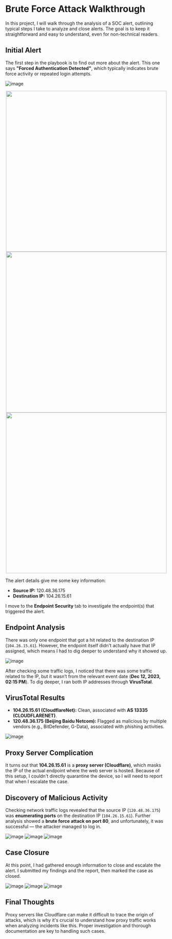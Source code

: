# Brute Force Attack Walkthrough

In this project, I will walk through the analysis of a SOC alert, outlining typical steps I take to analyze and close alerts. The goal is to keep it straightforward and easy to understand, even for non-technical readers.

## Initial Alert
The first step in the playbook is to find out more about the alert. This one says **"Forced Authentication Detected"**, which typically indicates brute force activity or repeated login attempts.

![image](https://github.com/user-attachments/assets/02058a76-8b7d-42ac-833d-24194a02fd63)

<div align="center">
<img src="https://github.com/user-attachments/assets/85a15c88-c3c8-4a65-b8e4-7e515d791cc9" width="500"><br>
<img src="https://github.com/user-attachments/assets/16cb5968-abb5-4f77-807a-f971bc3e1dbd" width="500"><br>
<img src="https://github.com/user-attachments/assets/9b2caba5-468f-423a-8e5b-7ac757e42fee" width="500">
</div>

The alert details give me some key information:
- **Source IP:** 120.48.36.175
- **Destination IP:** 104.26.15.61

I move to the **Endpoint Security** tab to investigate the endpoint(s) that triggered the alert.

## Endpoint Analysis
There was only one endpoint that got a hit related to the destination IP (`104.26.15.61`). However, the endpoint itself didn't actually have that IP assigned, which means I had to dig deeper to understand why it showed up.

![image](https://github.com/user-attachments/assets/29324201-835d-4bcf-a208-0a1a9fd4dd19)

After checking some traffic logs, I noticed that there was some traffic related to the IP, but it wasn’t from the relevant event date (**Dec 12, 2023, 02:15 PM**). To dig deeper, I ran both IP addresses through **VirusTotal**.

## VirusTotal Results
- **104.26.15.61 (CloudflareNet):** Clean, associated with **AS 13335 (CLOUDFLARENET)**.
- **120.48.36.175 (Beijing Baidu Netcom):** Flagged as malicious by multiple vendors (e.g., BitDefender, G-Data), associated with phishing activities.
<div align="center>
  
![image](https://github.com/user-attachments/assets/65212aef-deee-462b-a5d0-614538989712)
![image](https://github.com/user-attachments/assets/be9b8dd6-06e8-4edc-b22a-71f549f8ca47)
</div>
  
## Proxy Server Complication
It turns out that **104.26.15.61** is a **proxy server (Cloudflare)**, which masks the IP of the actual endpoint where the web server is hosted. Because of this setup, I couldn't directly quarantine the device, so I will need to report that when I escalate the case.

## Discovery of Malicious Activity
Checking network traffic logs revealed that the source IP (`120.48.36.175`) was **enumerating ports** on the destination IP (`104.26.15.61`). Further analysis showed a **brute force attack on port 80**, and unfortunately, it was successful — the attacker managed to log in.

![image](https://github.com/user-attachments/assets/3dc78112-0436-43a4-b25c-ae754117d2a4)
![image](https://github.com/user-attachments/assets/4891af6e-fd18-46f5-973c-7ad41feb88ff)
![image](https://github.com/user-attachments/assets/0656ff9b-897b-4e85-b904-53a24e6f5208)

## Case Closure
At this point, I had gathered enough information to close and escalate the alert. I submitted my findings and the report, then marked the case as closed.

![image](https://github.com/user-attachments/assets/34f14b2b-da2c-48c5-9df3-e3e91ac568e4)
![image](https://github.com/user-attachments/assets/a0e43229-2a31-4c7b-b902-1032b3997d95)
![image](https://github.com/user-attachments/assets/daaa86f5-212d-43b5-9885-dbcf67f91f94)

## Final Thoughts
Proxy servers like Cloudflare can make it difficult to trace the origin of attacks, which is why it's crucial to understand how proxy traffic works when analyzing incidents like this. Proper investigation and thorough documentation are key to handling such cases.


